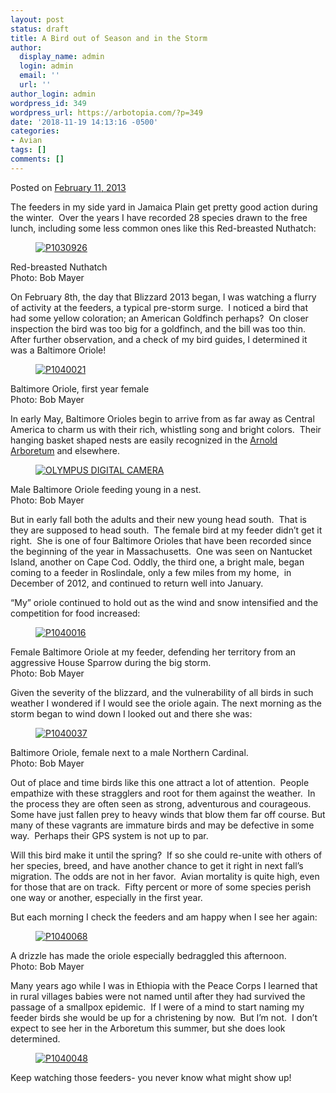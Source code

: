 ```yaml
---
layout: post
status: draft
title: A Bird out of Season and in the Storm
author:
  display_name: admin
  login: admin
  email: ''
  url: ''
author_login: admin
wordpress_id: 349
wordpress_url: https://arbotopia.com/?p=349
date: '2018-11-19 14:13:16 -0500'
categories:
- Avian
tags: []
comments: []
---
```




<p>Posted on&nbsp;<a href="https://web.archive.org/web/20171113123615/http://www.arbotopia.com/a-bird-out-of-season-and-in-the-storm/">February 11, 2013</a></p>





<p>The feeders in my side yard in Jamaica Plain get pretty good action during the winter.&nbsp; Over the years I have recorded 28 species drawn to the free lunch, including some less common ones like this Red-breasted Nuthatch:</p>


<p><!-- wp:image {"id":197,"linkDestination":"custom"} --></p>
<figure class="wp-block-image"><a href="https://web.archive.org/web/20171113123615/http://www.arbotopia.com/wp-content/uploads/2013/02/P1030926.jpg"><img src="https://web.archive.org/web/20171113123615im_/http://www.arbotopia.com/wp-content/uploads/2013/02/P1030926.jpg" alt="P1030926" class="wp-image-197"/></a></figure>





<p>Red-breasted Nuthatch<br>Photo: Bob Mayer</p>





<p>On February 8th, the day that Blizzard 2013 began, I was watching a flurry of activity at the feeders, a typical pre-storm surge.&nbsp; I noticed a bird that had some yellow coloration; an American Goldfinch perhaps?&nbsp; On closer inspection the bird was too big for a goldfinch, and the bill was too thin.&nbsp; After further observation, and a check of my bird guides, I determined it was a Baltimore Oriole!</p>


<p><!-- wp:image {"id":198,"linkDestination":"custom"} --></p>
<figure class="wp-block-image"><a href="https://web.archive.org/web/20171113123615/http://www.arbotopia.com/wp-content/uploads/2013/02/P1040021.jpg"><img src="https://web.archive.org/web/20171113123615im_/http://www.arbotopia.com/wp-content/uploads/2013/02/P1040021.jpg" alt="P1040021" class="wp-image-198"/></a></figure>





<p>Baltimore Oriole, first year female<br>Photo: Bob Mayer</p>





<p>In early May, Baltimore Orioles begin to arrive from as far away as Central America to charm us with their rich, whistling song and bright colors.&nbsp; Their hanging basket shaped nests are easily recognized in the&nbsp;<a href="https://web.archive.org/web/20171113123615/http://www.arboretum.harvard.edu/">Arnold Arboretum</a>&nbsp;and elsewhere.</p>


<p><!-- wp:image {"id":200,"linkDestination":"custom"} --></p>
<figure class="wp-block-image"><a href="https://web.archive.org/web/20171113123615/http://www.arbotopia.com/wp-content/uploads/2013/02/P1010016.jpg"><img src="https://web.archive.org/web/20171113123615im_/http://www.arbotopia.com/wp-content/uploads/2013/02/P1010016.jpg" alt="OLYMPUS DIGITAL CAMERA" class="wp-image-200"/></a></figure>





<p>Male Baltimore Oriole feeding young in a nest.<br>Photo: Bob Mayer</p>





<p>But in early fall both the adults and their new young head south.&nbsp; That is they are supposed to head south.&nbsp; The female bird at my feeder didn&rsquo;t get it right.&nbsp; She is one of four Baltimore Orioles that have been recorded since the beginning of the year in Massachusetts.&nbsp; One was seen on Nantucket Island, another on Cape Cod. Oddly, the third one, a bright male, began coming to a feeder in Roslindale, only a few miles from my home,&nbsp; in December of 2012, and continued to return well into January.</p>





<p>&ldquo;My&rdquo; oriole continued to hold out as the wind and snow intensified and the competition for food increased:</p>


<p><!-- wp:image {"id":203,"linkDestination":"custom"} --></p>
<figure class="wp-block-image"><a href="https://web.archive.org/web/20171113123615/http://www.arbotopia.com/wp-content/uploads/2013/02/P10400161.jpg"><img src="https://web.archive.org/web/20171113123615im_/http://www.arbotopia.com/wp-content/uploads/2013/02/P10400161.jpg" alt="P1040016" class="wp-image-203"/></a></figure>





<p>Female Baltimore Oriole at my feeder, defending her territory from an aggressive House Sparrow during the big storm.<br>Photo: Bob Mayer</p>





<p>Given the severity of the blizzard, and the vulnerability of all birds in such weather I wondered if I would see the oriole again. The next morning as the storm began to wind down I looked out and there she was:</p>


<p><!-- wp:image {"id":205,"linkDestination":"custom"} --></p>
<figure class="wp-block-image"><a href="https://web.archive.org/web/20171113123615/http://www.arbotopia.com/wp-content/uploads/2013/02/P1040037.jpg"><img src="https://web.archive.org/web/20171113123615im_/http://www.arbotopia.com/wp-content/uploads/2013/02/P1040037.jpg" alt="P1040037" class="wp-image-205"/></a></figure>





<p>Baltimore Oriole, female next to a male Northern Cardinal.<br>Photo: Bob Mayer</p>





<p>Out of place and time birds like this one attract a lot of attention.&nbsp; People empathize with these stragglers and root for them against the weather.&nbsp; In the process they are often seen as strong, adventurous and courageous.&nbsp; Some have just fallen prey to heavy winds that blow them far off course. But many of these vagrants are immature birds and may be defective in some way.&nbsp; Perhaps their GPS system is not up to par.</p>





<p>Will this bird make it until the spring?&nbsp; If so she could re-unite with others of her species, breed, and have another chance to get it right in next fall&rsquo;s migration. The odds are not in her favor.&nbsp; Avian mortality is quite high, even for those that are on track.&nbsp; Fifty percent or more of some species perish one way or another, especially in the first year.</p>





<p>But each morning I check the feeders and am happy when I see her again:</p>


<p><!-- wp:image {"id":208,"linkDestination":"custom"} --></p>
<figure class="wp-block-image"><a href="https://web.archive.org/web/20171113123615/http://www.arbotopia.com/wp-content/uploads/2013/02/P1040068.jpg"><img src="https://web.archive.org/web/20171113123615im_/http://www.arbotopia.com/wp-content/uploads/2013/02/P1040068.jpg" alt="P1040068" class="wp-image-208"/></a></figure>





<p>A drizzle has made the oriole especially bedraggled this afternoon.<br>Photo: Bob Mayer</p>





<p>Many years ago while I was in Ethiopia with the Peace Corps I learned that in rural villages babies were not named until after they had survived the passage of a smallpox epidemic.&nbsp; If I were of a mind to start naming my feeder birds she would be up for a christening by now.&nbsp; But I&rsquo;m not.&nbsp; I don&rsquo;t expect to see her in the Arboretum this summer, but she does look determined.</p>


<p><!-- wp:image {"id":216,"align":"left","linkDestination":"custom"} --></p>
<div class="wp-block-image">
<figure class="alignleft"><a href="https://web.archive.org/web/20171113123615/http://www.arbotopia.com/wp-content/uploads/2013/02/P10400481.jpg"><img src="https://web.archive.org/web/20171113123615im_/http://www.arbotopia.com/wp-content/uploads/2013/02/P10400481.jpg" alt="P1040048" class="wp-image-216"/></a></figure>
</div>










<p>Keep watching those feeders- you never know what might show up!</p>


